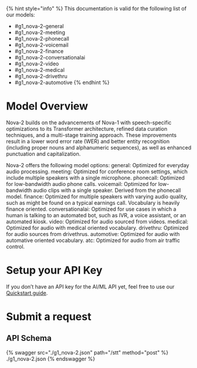 [#references:start]: <> ({ "template": "openapi" })
{% hint style="info" %}
This documentation is valid for the following list of our models:
* #g1_nova-2-general
* #g1_nova-2-meeting
* #g1_nova-2-phonecall
* #g1_nova-2-voicemail
* #g1_nova-2-finance
* #g1_nova-2-conversationalai
* #g1_nova-2-video
* #g1_nova-2-medical
* #g1_nova-2-drivethru
* #g1_nova-2-automotive
{% endhint %}

# Model Overview
Nova-2 builds on the advancements of Nova-1 with speech-specific optimizations to its Transformer architecture, refined data curation techniques, and a multi-stage training approach. These improvements result in a lower word error rate (WER) and better entity recognition (including proper nouns and alphanumeric sequences), as well as enhanced punctuation and capitalization.

Nova-2 offers the following model options:
general: Optimized for everyday audio processing.
meeting: Optimized for conference room settings, which include multiple speakers with a single microphone.
phonecall: Optimized for low-bandwidth audio phone calls.
voicemail: Optimized for low-bandwidth audio clips with a single speaker. Derived from the phonecall model.
finance: Optimized for multiple speakers with varying audio quality, such as might be found on a typical earnings call. Vocabulary is heavily finance oriented.
conversationalai: Optimized for use cases in which a human is talking to an automated bot, such as IVR, a voice assistant, or an automated kiosk.
video: Optimized for audio sourced from videos.
medical: Optimized for audio with medical oriented vocabulary.
drivethru: Optimized for audio sources from drivethrus.
automotive: Optimized for audio with automative oriented vocabulary.
atc: Optimized for audio from air traffic control.

# Setup your API Key
If you don’t have an API key for the AI/ML API yet, feel free to use our [Quickstart guide](https://docs.aimlapi.com/quickstart/setting-up).

# Submit a request
## API Schema
{% swagger src="./g1_nova-2.json" path="/stt" method="post" %}
./g1_nova-2.json
{% endswagger %}

[#references:end]: <> ({})